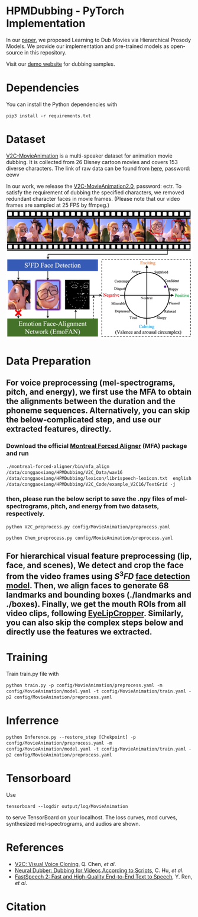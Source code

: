 # HPMDubbing - PyTorch Implementation

In our [paper](), we proposed Learning to Dub Movies via Hierarchical Prosody Models. We provide our implementation and pre-trained models as open-source in this repository.

Visit our [demo website]() for dubbing samples.

# Dependencies
You can install the Python dependencies with
```
pip3 install -r requirements.txt
```

# Dataset
[V2C-MovieAnimation](https://github.com/chenqi008/V2C) is a multi-speaker dataset for animation movie dubbing. It is collected from 26 Disney cartoon movies and covers 153 diverse characters.
The link of raw data can be found from [here](https://pan.baidu.com/s/1wbmd4HnpDsLjTn0YbwwASA), password: eewv

In our work, we release the [V2C-MovieAnimation2.0](https://pan.baidu.com/s/1rfDE943ew4lpdi5P07KVWA), password: ectr. To satisfy the requirement of dubbing the specified characters, we removed redundant character faces in movie frames.
 (Please note that our video frames are sampled at 25 FPS by ffmpeg.)
![Illustration](./V2C_2.0.jpeg)

# Data Preparation

## For voice preprocessing (mel-spectrograms, pitch, and energy), we first use the  MFA to obtain the alignments between the duration and the phoneme sequences. Alternatively, you can skip the below-complicated step, and use our extracted features, directly.

### Download the official [Montreal Forced Aligner](https://montreal-forced-aligner.readthedocs.io/en/latest/) (MFA) package and run
```
./montreal-forced-aligner/bin/mfa_align /data/conggaoxiang/HPMDubbing/V2C_Data/wav16 /data/conggaoxiang/HPMDubbing/lexicon/librispeech-lexicon.txt  english /data/conggaoxiang/HPMDubbing/V2C_Code/example_V2C16/TextGrid -j
```
### then, please run the below script to save the .npy files of mel-spectrograms, pitch, and energy from two datasets, respectively.
```
python V2C_preprocess.py config/MovieAnimation/preprocess.yaml
```
```
python Chem_preprocess.py config/MovieAnimation/preprocess.yaml
```
## For hierarchical visual feature preprocessing (lip, face, and scenes), We detect and crop the face from the video frames using $S^3FD$ [face detection model](https://github.com/yxlijun/S3FD.pytorch). Then, we align faces to generate 68 landmarks and bounding boxes (./landmarks and ./boxes). Finally, we get the mouth ROIs from all video clips, following [EyeLipCropper](https://github.com/zhliuworks/EyeLipCropper). Similarly, you can also skip the complex steps below and directly use the features we extracted.

# Training

Train train.py file with
```
python train.py -p config/MovieAnimation/preprocess.yaml -m config/MovieAnimation/model.yaml -t config/MovieAnimation/train.yaml -p2 config/MovieAnimation/preprocess.yaml
```

# Inferrence
```
python Inference.py --restore_step [Chekpoint] -p config/MovieAnimation/preprocess.yaml -m config/MovieAnimation/model.yaml -t config/MovieAnimation/train.yaml -p2 config/MovieAnimation/preprocess.yaml
```


# Tensorboard
Use
```
tensorboard --logdir output/log/MovieAnimation
```
to serve TensorBoard on your localhost.
The loss curves, mcd curves, synthesized mel-spectrograms, and audios are shown.


# References
- [V2C: Visual Voice Cloning](https://openaccess.thecvf.com/content/CVPR2022/papers/Chen_V2C_Visual_Voice_Cloning_CVPR_2022_paper.pdf), Q. Chen, *et al*.
- [Neural Dubber: Dubbing for Videos According to Scripts](https://proceedings.neurips.cc/paper/2021/file/8a9c8ac001d3ef9e4ce39b1177295e03-Paper.pdf), C. Hu, *et al*.
- [FastSpeech 2: Fast and High-Quality End-to-End Text to Speech](https://arxiv.org/abs/2006.04558), Y. Ren, *et al*.

# Citation
